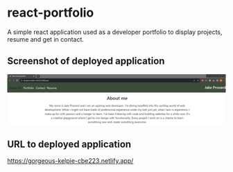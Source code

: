 # react-portfolio
A simple react application used as a developer portfolio to display projects, resume and get in contact.

## Screenshot of deployed application
![Alt text](image.png)

## URL to deployed application
https://gorgeous-kelpie-cbe223.netlify.app/